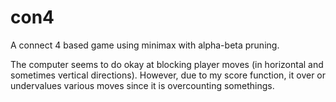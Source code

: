 # con4
A connect 4 based game using minimax with alpha-beta pruning.

The computer seems to do okay at blocking player moves (in horizontal and sometimes vertical directions).
However, due to my score function, it over or undervalues various moves since it is overcounting somethings.
